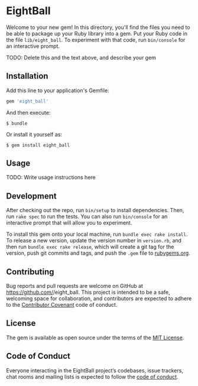 # EightBall

Welcome to your new gem! In this directory, you'll find the files you need to be able to package up your Ruby library into a gem. Put your Ruby code in the file `lib/eight_ball`. To experiment with that code, run `bin/console` for an interactive prompt.

TODO: Delete this and the text above, and describe your gem

## Installation

Add this line to your application's Gemfile:

```ruby
gem 'eight_ball'
```

And then execute:

    $ bundle

Or install it yourself as:

    $ gem install eight_ball

## Usage

TODO: Write usage instructions here

## Development

After checking out the repo, run `bin/setup` to install dependencies. Then, run `rake spec` to run the tests. You can also run `bin/console` for an interactive prompt that will allow you to experiment.

To install this gem onto your local machine, run `bundle exec rake install`. To release a new version, update the version number in `version.rb`, and then run `bundle exec rake release`, which will create a git tag for the version, push git commits and tags, and push the `.gem` file to [rubygems.org](https://rubygems.org).

## Contributing

Bug reports and pull requests are welcome on GitHub at https://github.com/<ndalcin>/eight_ball. This project is intended to be a safe, welcoming space for collaboration, and contributors are expected to adhere to the [Contributor Covenant](http://contributor-covenant.org) code of conduct.

## License

The gem is available as open source under the terms of the [MIT License](http://opensource.org/licenses/MIT).

## Code of Conduct

Everyone interacting in the EightBall project’s codebases, issue trackers, chat rooms and mailing lists is expected to follow the [code of conduct](https://github.com/<ndalcin>/eight_ball/blob/master/CODE_OF_CONDUCT.md).
